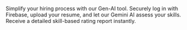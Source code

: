 Simplify your hiring process with our Gen-AI tool. Securely log in with Firebase, upload your resume, and let our Gemini AI assess your skills. Receive a detailed skill-based rating report instantly.
